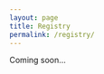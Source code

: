 ```yaml
---
layout: page
title: Registry
permalink: /registry/
---
```


<div class="details">
Coming soon...
</div>